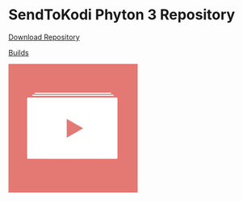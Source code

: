 # SendToKodi Phyton 3 Repository

[Download Repository](https://github.com/firsttris/repository.sendtokodi/raw/master/repository.sendtokodi/repository.sendtokodi-1.0.0.zip)

[Builds](https://github.com/firsttris/repository.sendtokodi/tree/master/plugin.video.sendtokodi)

![GitHub Logo](https://github.com/firsttris/repository.sendtokodi/raw/master/repository.sendtokodi/icon.png)
